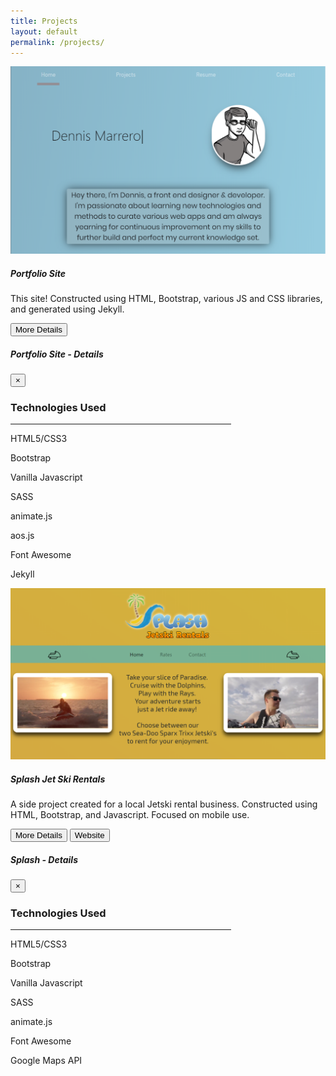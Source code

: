 ```yaml
---
title: Projects
layout: default
permalink: /projects/
---
```

<style>
.projectsNav {
    border-bottom: 10px solid #938E94;
    margin: 0;
}
#skillsHr {
    width: 70%;
}
</style>
<div class="container-fluid">
    <div class="row min-vh-100">
        <div class="col mt-1">
            <div class="card-deck mt-7 mx-0 mx-lg-10">
                <div class="card projectCards">
                    <img src="\assets\images\portfolio_screenie.png" class="card-img-top" alt="Portfolio Site">
                    <div class="card-body pb-0 text-center">
                    <h5 class="card-title">Portfolio Site</h5>
                    <p class="card-text projectCards">This site! Constructed using HTML, Bootstrap, various JS and CSS libraries, and generated using Jekyll.
                        <div class="row">
                            <div class="col-12">
                                <button type="button" class="btn btn-outline-dark btn-sm float-right" data-toggle="modal" data-target="#portfolioModal">More Details</button>
                            </div>
                        </div>
                        <div class="modal fade" id="portfolioModal" tabindex="-1" role="dialog" aria-labelledby="portfolioModalTitle" aria-hidden="true">
                        <div class="modal-dialog modal-dialog-centered" role="document">
                            <div class="modal-content">
                            <div class="modal-header">
                                <h5 class="modal-title w-100 text-center" id="portfolioModalTitle">Portfolio Site - Details</h5>
                                <button type="button" class="close" data-dismiss="modal" aria-label="Close">
                                <span aria-hidden="true">&times;</span>
                                </button>
                            </div>
                            <div class="modal-body pb-0">
                                <h3 class="text-center pb-2">Technologies Used</h3>
                                <hr id="skillsHr">
                                    <p>HTML5/CSS3</p>
                                    <p>Bootstrap</p>
                                    <p>Vanilla Javascript</p>
                                    <p>SASS</p>
                                    <p>animate.js</p>
                                    <p>aos.js</p>
                                    <p>Font Awesome</p>
                                    <p>Jekyll</p>
                            </div>
                            <div class="modal-footer">
                            </div>
                            </div>
                        </div>
                        </div>
                    </p>
                    </div>
                </div>
                <div class="card projectCards">
                    <img src="\assets\images\splash_screenie.png" class="card-img-top" alt="Splash - Jetski Rentals">
                    <div class="card-body pb-0 text-center">
                    <h5 class="card-title">Splash Jet Ski Rentals</h5>
                    <p class="card-text projectCards">A side project created for a local Jetski rental business. Constructed using HTML, Bootstrap, and Javascript. Focused on mobile use.
                        <div class="row">
                            <div class="col-12">
                                <button type="button" class="btn btn-outline-dark btn-sm float-right" data-toggle="modal" data-target="#centeredModal">More Details</button>
                               <a href="http://www.splashjetskirentals.com" target="_blank"><button type="button" class="btn btn-outline-dark btn-sm float-left">Website</button></a>
                            </div>
                        </div>
                        <div class="modal fade" id="centeredModal" tabindex="-1" role="dialog" aria-labelledby="centeredModalTitle" aria-hidden="true">
                        <div class="modal-dialog modal-dialog-centered" role="document">
                            <div class="modal-content">
                            <div class="modal-header">
                                <h5 class="modal-title w-100 text-center" id="centeredModalTitle">Splash - Details</h5>
                                <button type="button" class="close" data-dismiss="modal" aria-label="Close">
                                <span aria-hidden="true">&times;</span>
                                </button>
                            </div>
                            <div class="modal-body pb-0">
                                <h3 class="text-center pb-2">Technologies Used</h3>
                                <hr id="skillsHr">
                                    <p>HTML5/CSS3</p>
                                    <p>Bootstrap</p>
                                    <p>Vanilla Javascript</p>
                                    <p>SASS</p>
                                    <p>animate.js</p>
                                    <p>Font Awesome</p>
                                    <p>Google Maps API</p>
                            </div>
                            <div class="modal-footer">
                            </div>
                            </div>
                        </div>
                        </div>
                    </p>
                    </div>
                </div>
            </div>
        </div>
    </div>
</div>